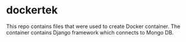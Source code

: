 # dockertek
This repo contains files that were used to create  Docker container. The container contains Django framework which connects to Mongo DB.
